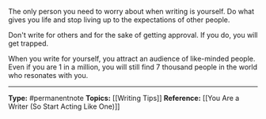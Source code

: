 The only person you need to worry about when writing is yourself. Do what gives you life and stop living up to the expectations of other people. 

Don't write for others and for the sake of getting approval. If you do, you will get trapped. 

When you write for yourself, you attract an audience of like-minded people. Even if you are 1 in a million, you will still find 7 thousand people in the world who resonates with you. 

----
**Type:** #permanentnote 
**Topics:** [[Writing Tips]]
**Reference:** [[You Are a Writer (So Start Acting Like One)]]


